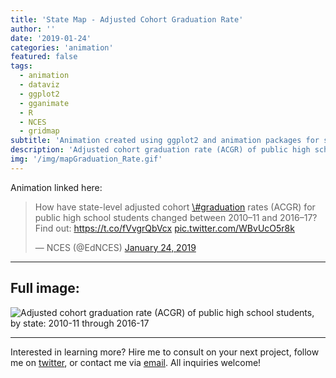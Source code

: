 ```yaml
---
title: 'State Map - Adjusted Cohort Graduation Rate'
author: ''
date: '2019-01-24'
categories: 'animation'
featured: false
tags:
  - animation
  - dataviz
  - ggplot2
  - gganimate
  - R
  - NCES
  - gridmap
subtitle: 'Animation created using ggplot2 and animation packages for social media distribution'
description: 'Adjusted cohort graduation rate (ACGR) of public high school students, by state: 2010-11 through 2016-17'
img: '/img/mapGraduation_Rate.gif'
---
```


Animation linked here:

<blockquote class="twitter-tweet" data-lang="en">
<p lang="en" dir="ltr">
How have state-level adjusted cohort
<a href="https://twitter.com/hashtag/graduation?src=hash&amp;ref_src=twsrc%5Etfw">\#graduation</a>
rates (ACGR) for public high school students changed between 2010–11 and
2016–17? Find out:
<a href="https://t.co/fVvgrQbVcx">https://t.co/fVvgrQbVcx</a>
<a href="https://t.co/WBvUcO5r8k">pic.twitter.com/WBvUcO5r8k</a>
</p>
— NCES (@EdNCES)
<a href="https://twitter.com/EdNCES/status/1088444582382223360?ref_src=twsrc%5Etfw">January
24, 2019</a>
</blockquote>

---

## Full image:

![Adjusted cohort graduation rate (ACGR) of public high school students,
by state: 2010-11 through 2016-17](/img/mapGraduation_Rate.gif)

---

Interested in learning more? Hire me to consult on your next project,
follow me on [twitter](https://twitter.com/mikeleeco),
or contact me via [email](mailto:mdlee12@gmail.com). All inquiries
welcome!
